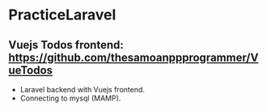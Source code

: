 # PracticeLaravel

## Vuejs Todos frontend: https://github.com/thesamoanppprogrammer/VueTodos

* Laravel backend with Vuejs frontend.
* Connecting to mysql (MAMP).
